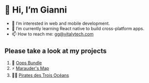 # 👋 Hi, I’m Gianni

- 👀 I’m interested in web and mobile development.
- 🌱 I’m currently learning React native to build cross-platform apps.
- 📫 How to reach me: gg@vitalytech.com

## Please take a look at my projects

<!--1. :trophy: [Tournois FFTT](https://github.com/vt-gianni/PingContest)-->
1. 🐼 [Oops Bundle](https://github.com/vt-gianni/oops-bundle)
2. ⚡ [Marauder's Map](https://github.com/vt-gianni/MarauderAPI)
3. 🏴‍☠️ [Pirates des Trois Océans](https://pirates-des-trois-oceans.fr/)

<!---
vt-gianni/vt-gianni is a ✨ special ✨ repository because its `README.md` (this file) appears on your GitHub profile.
You can click the Preview link to take a look at your changes.
--->
